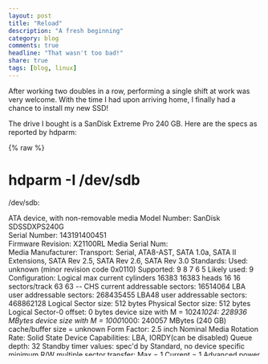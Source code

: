 ```yaml
---
layout: post
title: "Reload"
description: "A fresh beginning"
category: blog
comments: true
headline: "That wasn't too bad!"
share: true
tags: [blog, linux]
---
```

After working two doubles in a row, performing a single shift at work was very welcome.  With the time I had upon arriving home, I finally had a chance to install my new SSD!

The drive I bought is a SanDisk Extreme Pro 240 GB.  Here are the specs as reported by hdparm:

{% raw %}

# hdparm -I /dev/sdb
/dev/sdb:
        
ATA device, with non-removable media
	Model Number:       SanDisk SDSSDXPS240G                    
	Serial Number:      143191400451        
	Firmware Revision:  X21100RL
	Media Serial Num:   
	Media Manufacturer: 
	Transport:          Serial, ATA8-AST, SATA 1.0a, SATA II Extensions, SATA Rev 2.5, SATA Rev 2.6, SATA Rev 3.0
Standards:
	Used: unknown (minor revision code 0x0110) 
	Supported: 9 8 7 6 5 
	Likely used: 9
Configuration:
	Logical		max	current
	cylinders	16383	16383
	heads		16	16
	sectors/track	63	63
	--
	CHS current addressable sectors:   16514064
	LBA    user addressable sectors:  268435455
	LBA48  user addressable sectors:  468862128
	Logical  Sector size:                   512 bytes
	Physical Sector size:                   512 bytes
	Logical Sector-0 offset:                  0 bytes
	device size with M = 1024*1024:      228936 MBytes
	device size with M = 1000*1000:      240057 MBytes (240 GB)
	cache/buffer size  = unknown
	Form Factor: 2.5 inch
	Nominal Media Rotation Rate: Solid State Device
Capabilities:
	LBA, IORDY(can be disabled)
	Queue depth: 32
	Standby timer values: spec'd by Standard, no device specific minimum
	R/W multiple sector transfer: Max = 1	Current = 1
	Advanced power management level: 128
	DMA: mdma0 mdma1 mdma2 udma0 udma1 udma2 udma3 udma4 udma5 *udma6 
	     Cycle time: min=120ns recommended=120ns
	PIO: pio0 pio1 pio2 pio3 pio4 
	     Cycle time: no flow control=120ns  IORDY flow control=120ns
Commands/features:
	Enabled	Supported:
	   *	SMART feature set
	    	Security Mode feature set
	   *	Power Management feature set
	   *	Write cache
	   *	Look-ahead
	   *	Host Protected Area feature set
	   *	WRITE_BUFFER command
	   *	READ_BUFFER command
	   *	DOWNLOAD_MICROCODE
	   *	Advanced Power Management feature set
	    	SET_MAX security extension
	   *	48-bit Address feature set
	   *	Device Configuration Overlay feature set
	   *	Mandatory FLUSH_CACHE
	   *	FLUSH_CACHE_EXT
	   *	SMART error logging
	   *	SMART self-test
	   *	General Purpose Logging feature set
	   *	WRITE_{DMA|MULTIPLE}_FUA_EXT
	   *	64-bit World wide name
	   *	WRITE_UNCORRECTABLE_EXT command
	   *	{READ,WRITE}_DMA_EXT_GPL commands
	   *	Segmented DOWNLOAD_MICROCODE
	   *	Gen1 signaling speed (1.5Gb/s)
	   *	Gen2 signaling speed (3.0Gb/s)
	   *	Gen3 signaling speed (6.0Gb/s)
	   *	Native Command Queueing (NCQ)
	   *	Host-initiated interface power management
	   *	Phy event counters
	   *	unknown 76[15]
	   *	DMA Setup Auto-Activate optimization
	    	Device-initiated interface power management
	   *	Software settings preservation
	    	unknown 78[8]
	   *	Data Set Management TRIM supported (limit 16 blocks)
	   *	Deterministic read ZEROs after TRIM
Security: 
	Master password revision code = 65534
		supported
	not	enabled
	not	locked
		frozen
	not	expired: security count
		supported: enhanced erase
	2min for SECURITY ERASE UNIT. 18min for ENHANCED SECURITY ERASE UNIT. 
Logical Unit WWN Device Identifier: 5001b44c62745c03
	NAA		: 5
	IEEE OUI	: 001b44
	Unique ID	: c62745c03
Checksum: correct

{% endraw %}

I haven't done much but do a fresh install of Arch Linux on it, but transferring configs and various other personalizations was very easy since the old HDD is still plugged in.  Simply mounting the hard disk to /mnt gave me quick access to all my custom scripts and settings.  I'll have to test games and put in a few more hours with it before I can really grasp the performance improvements.  However, I am already excited to have just reached my familiar desktop with little difficulty!
